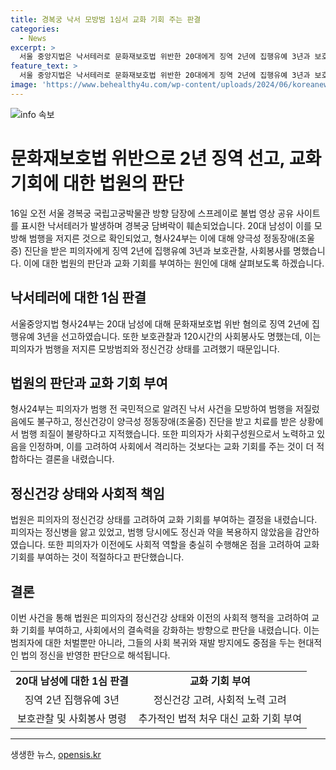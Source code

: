 ```yaml
---
title: 경복궁 낙서 모방범 1심서 교화 기회 주는 판결
categories:
  - News
excerpt: >
  서울 중앙지법은 낙서테러로 문화재보호법 위반한 20대에게 징역 2년에 집행유예 3년과 보호관찰, 120시간 사회봉사를 선고했다. 재판부는 정신건강 문제를 고려해 교화의 기회를 고민했으며, 피의자는 이전에도 낙서로 구속된 적이 있다. 피의자는 양극성 정동장애 진단을 받았고, 범행 당시 약을 먹지 않아 정신상태가 온전하지 않았다는 점을 감안했다. 지난 12월 경복궁에 낙서를 한 혐의로 기소된 것이 알려졌다.
feature_text: >
  서울 중앙지법은 낙서테러로 문화재보호법 위반한 20대에게 징역 2년에 집행유예 3년과 보호관찰, 120시간 사회봉사를 선고했다. 재판부는 정신건강 문제를 고려해 교화의 기회를 고민했으며, 피의자는 이전에도 낙서로 구속된 적이 있다. 피의자는 양극성 정동장애 진단을 받았고, 범행 당시 약을 먹지 않아 정신상태가 온전하지 않았다는 점을 감안했다. 지난 12월 경복궁에 낙서를 한 혐의로 기소된 것이 알려졌다.
image: 'https://www.behealthy4u.com/wp-content/uploads/2024/06/koreanews.jpg'
---
```


<p><img src="https://www.behealthy4u.com/wp-content/uploads/2024/06/koreanews.jpg" alt="info 속보" /></p>

<h1 data-ke-size="size24">문화재보호법 위반으로 2년 징역 선고, 교화 기회에 대한 법원의 판단</h1>

<p data-ke-size="size16">16일 오전 서울 경복궁 국립고궁박물관 방향 담장에 스프레이로 불법 영상 공유 사이트를 표시한 낙서테러가 발생하며 경복궁 담벼락이 훼손되었습니다. 20대 남성이 이를 모방해 범행을 저지른 것으로 확인되었고, 형사24부는 이에 대해 양극성 정동장애(조울증) 진단을 받은 피의자에게 징역 2년에 집행유예 3년과 보호관찰, 사회봉사를 명했습니다. 이에 대한 법원의 판단과 교화 기회를 부여하는 원인에 대해 살펴보도록 하겠습니다.</p>

<h2 data-ke-size="size21">낙서테러에 대한 1심 판결</h2>

<p data-ke-size="size16">서울중앙지법 형사24부는 20대 남성에 대해 문화재보호법 위반 혐의로 징역 2년에 집행유예 3년을 선고하였습니다. 또한 보호관찰과 120시간의 사회봉사도 명했는데, 이는 피의자가 범행을 저지른 모방범죄와 정신건강 상태를 고려했기 때문입니다.</p>

<h2 data-ke-size="size21">법원의 판단과 교화 기회 부여</h2>

<p data-ke-size="size16">형사24부는 피의자가 범행 전 국민적으로 알려진 낙서 사건을 모방하여 범행을 저질렀음에도 불구하고, 정신건강이 양극성 정동장애(조울증) 진단을 받고 치료를 받은 상황에서 범행 죄질이 불량하다고 지적했습니다. 또한 피의자가 사회구성원으로서 노력하고 있음을 인정하며, 이를 고려하여 사회에서 격리하는 것보다는 교화 기회를 주는 것이 더 적합하다는 결론을 내렸습니다.</p>

<h2 data-ke-size="size21">정신건강 상태와 사회적 책임</h2>

<p data-ke-size="size16">법원은 피의자의 정신건강 상태를 고려하여 교화 기회를 부여하는 결정을 내렸습니다. 피의자는 정신병을 앓고 있었고, 범행 당시에도 정신과 약을 복용하지 않았음을 감안하였습니다. 또한 피의자가 이전에도 사회적 역할을 충실히 수행해온 점을 고려하여 교화 기회를 부여하는 것이 적절하다고 판단했습니다.</p>

<h2 data-ke-size="size21">결론</h2>

<p data-ke-size="size16">이번 사건을 통해 법원은 피의자의 정신건강 상태와 이전의 사회적 행적을 고려하여 교화 기회를 부여하고, 사회에서의 결속력을 강화하는 방향으로 판단을 내렸습니다. 이는 범죄자에 대한 처벌뿐만 아니라, 그들의 사회 복귀와 재발 방지에도 중점을 두는 현대적인 법의 정신을 반영한 판단으로 해석됩니다.</p>

<table>
    <tbody>
        <tr>
            <td style="text-align: center; height: 17px;"><b>20대 남성에 대한 1심 판결</b></td>
            <td style="text-align: center; height: 17px;"><b>교화 기회 부여</b></td>
        </tr>
        <tr>
            <td style="text-align: center; height: 17px;">징역 2년 집행유예 3년</td>
            <td style="text-align: center; height: 17px;">정신건강 고려, 사회적 노력 고려</td>
        </tr>
        <tr>
            <td style="text-align: center; height: 17px;">보호관찰 및 사회봉사 명령</td>
            <td style="text-align: center; height: 17px;">추가적인 법적 처우 대신 교화 기회 부여</td>
        </tr>
    </tbody>
</table>

<p><hr></p>
생생한 뉴스, <a href="https://opensis.kr" rel="dofollow">opensis.kr</a>


